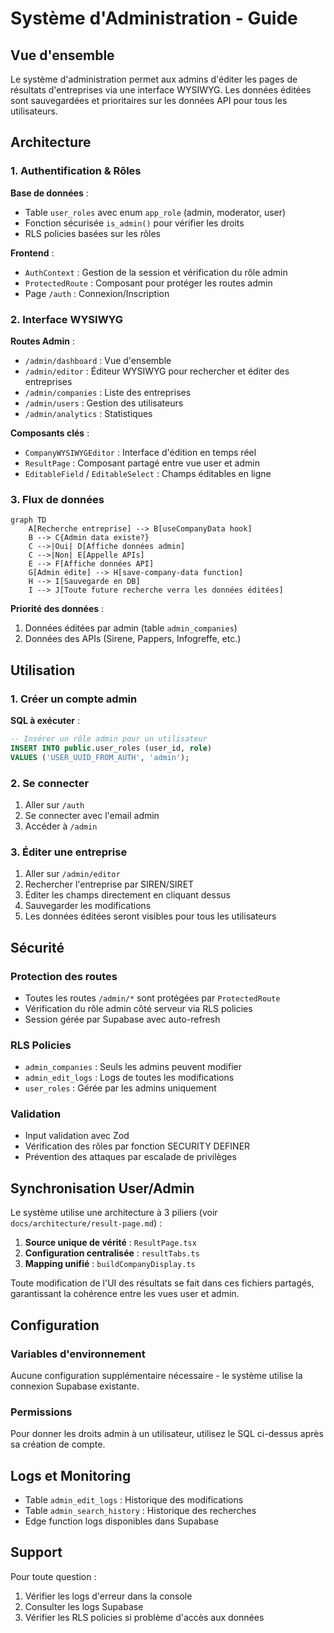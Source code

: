 # Système d'Administration - Guide

## Vue d'ensemble

Le système d'administration permet aux admins d'éditer les pages de résultats d'entreprises via une interface WYSIWYG. Les données éditées sont sauvegardées et prioritaires sur les données API pour tous les utilisateurs.

## Architecture

### 1. Authentification & Rôles

**Base de données** :
- Table `user_roles` avec enum `app_role` (admin, moderator, user)
- Fonction sécurisée `is_admin()` pour vérifier les droits
- RLS policies basées sur les rôles

**Frontend** :
- `AuthContext` : Gestion de la session et vérification du rôle admin
- `ProtectedRoute` : Composant pour protéger les routes admin
- Page `/auth` : Connexion/Inscription

### 2. Interface WYSIWYG

**Routes Admin** :
- `/admin/dashboard` : Vue d'ensemble
- `/admin/editor` : Éditeur WYSIWYG pour rechercher et éditer des entreprises
- `/admin/companies` : Liste des entreprises
- `/admin/users` : Gestion des utilisateurs
- `/admin/analytics` : Statistiques

**Composants clés** :
- `CompanyWYSIWYGEditor` : Interface d'édition en temps réel
- `ResultPage` : Composant partagé entre vue user et admin
- `EditableField` / `EditableSelect` : Champs éditables en ligne

### 3. Flux de données

```mermaid
graph TD
    A[Recherche entreprise] --> B[useCompanyData hook]
    B --> C{Admin data existe?}
    C -->|Oui| D[Affiche données admin]
    C -->|Non| E[Appelle APIs]
    E --> F[Affiche données API]
    G[Admin édite] --> H[save-company-data function]
    H --> I[Sauvegarde en DB]
    I --> J[Toute future recherche verra les données éditées]
```

**Priorité des données** :
1. Données éditées par admin (table `admin_companies`)
2. Données des APIs (Sirene, Pappers, Infogreffe, etc.)

## Utilisation

### 1. Créer un compte admin

**SQL à exécuter** :
```sql
-- Insérer un rôle admin pour un utilisateur
INSERT INTO public.user_roles (user_id, role)
VALUES ('USER_UUID_FROM_AUTH', 'admin');
```

### 2. Se connecter

1. Aller sur `/auth`
2. Se connecter avec l'email admin
3. Accéder à `/admin`

### 3. Éditer une entreprise

1. Aller sur `/admin/editor`
2. Rechercher l'entreprise par SIREN/SIRET
3. Éditer les champs directement en cliquant dessus
4. Sauvegarder les modifications
5. Les données éditées seront visibles pour tous les utilisateurs

## Sécurité

### Protection des routes
- Toutes les routes `/admin/*` sont protégées par `ProtectedRoute`
- Vérification du rôle admin côté serveur via RLS policies
- Session gérée par Supabase avec auto-refresh

### RLS Policies
- `admin_companies` : Seuls les admins peuvent modifier
- `admin_edit_logs` : Logs de toutes les modifications
- `user_roles` : Gérée par les admins uniquement

### Validation
- Input validation avec Zod
- Vérification des rôles par fonction SECURITY DEFINER
- Prévention des attaques par escalade de privilèges

## Synchronisation User/Admin

Le système utilise une architecture à 3 piliers (voir `docs/architecture/result-page.md`) :

1. **Source unique de vérité** : `ResultPage.tsx`
2. **Configuration centralisée** : `resultTabs.ts`
3. **Mapping unifié** : `buildCompanyDisplay.ts`

Toute modification de l'UI des résultats se fait dans ces fichiers partagés, garantissant la cohérence entre les vues user et admin.

## Configuration

### Variables d'environnement
Aucune configuration supplémentaire nécessaire - le système utilise la connexion Supabase existante.

### Permissions
Pour donner les droits admin à un utilisateur, utilisez le SQL ci-dessus après sa création de compte.

## Logs et Monitoring

- Table `admin_edit_logs` : Historique des modifications
- Table `admin_search_history` : Historique des recherches
- Edge function logs disponibles dans Supabase

## Support

Pour toute question :
1. Vérifier les logs d'erreur dans la console
2. Consulter les logs Supabase
3. Vérifier les RLS policies si problème d'accès aux données
